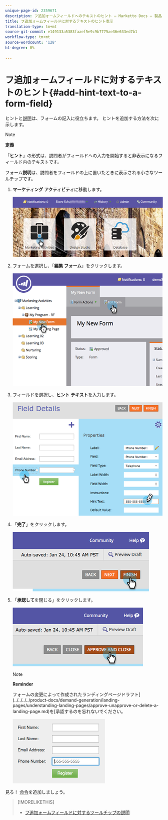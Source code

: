 ```yaml
---
unique-page-id: 2359671
description: フ追加ォームフィールドへのテキストのヒント — Marketto Docs — 製品ドキュメント
title: フ追加ォームフィールドに対するテキストのヒント表示
translation-type: tm+mt
source-git-commit: e149133a5383faaef5e9c9b7775ae36e633ed7b1
workflow-type: tm+mt
source-wordcount: '128'
ht-degree: 0%

---
```



# フ追加ォームフィールドに対するテキストのヒント{#add-hint-text-to-a-form-field}

ヒントと[説明](add-tooltip-instructions-to-a-form-field.md)は、フォームの記入に役立ちます。 ヒントを追加する方法を次に示します。

>[!NOTE]
>
>**定義**
>
>「**ヒント**」の形式は、訪問者がフィールドへの入力を開始すると非表示になるフィールド内のテキストです。
>
>フォーム&#x200B;**説明**&#x200B;は、訪問者をフィールドの上に置いたときに表示される小さなツールチップです。

1. **マーケティング** **アクティビティ**&#x200B;に移動します。

   ![](assets/login-marketing-activities-5.png)

1. フォームを選択し、「**編集** **フォーム**」をクリックします。

   ![](assets/image2014-9-15-13-3a54-3a6.png)

1. フィールドを選択し、**ヒント** **テキスト**&#x200B;を入力します。

   ![](assets/image2014-9-15-13-3a53-3a58.png)

1. 「**完了**」をクリックします。

   ![](assets/image2014-9-15-13-3a53-3a36.png)

1. 「**承認して**&#x200B;を閉じる」をクリックします。

   ![](assets/image2014-9-15-13-3a53-3a29.png)

   >[!NOTE]
   >
   >**Reminder**
   >
   >
   >フォームの変更によって作成されたランディングページドラフト](../../../../product-docs/demand-generation/landing-pages/understanding-landing-pages/approve-unapprove-or-delete-a-landing-page.md)を[承認するのを忘れないでください。

   ![](assets/image2014-9-15-13-3a53-3a23.png)

見ろ！ [命令](add-tooltip-instructions-to-a-form-field.md)を追加しましょう。

>[!MORELIKETHIS]
>
>* [フ追加ォームフィールドに対するツールチップの説明](add-tooltip-instructions-to-a-form-field.md)

>



